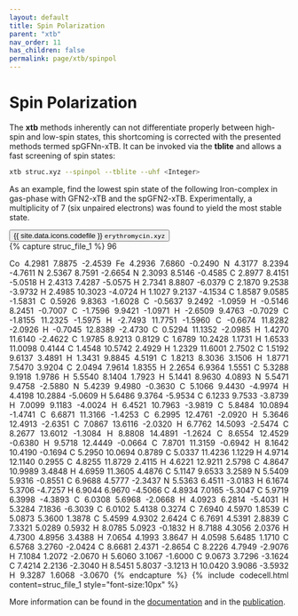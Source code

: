 ```yaml
---
layout: default
title: Spin Polarization
parent: "xtb"
nav_order: 11
has_children: false
permalink: page/xtb/spinpol
---
```


# Spin Polarization

The **xtb** methods inherently can not differentiate properly between high-spin and low-spin states, this shortcoming is corrected with the presented methods termed spGFNn-xTB. It can be invoked via the **tblite** and allows a fast screening of spin states:

```bash
xtb struc.xyz --spinpol --tblite --uhf <Integer>
```

As an example, find the lowest spin state of the following Iron-complex in gas-phase with GFN2-xTB and the spGFN2-xTB. Experimentally, a multiplicity of 7 (six unpaired electrons) was found to yield the most stable state.

<!-- Tab links -->
<div class="tab card">
  <button
    class="tablinks tab-id-1"
    onclick="openTabId(event, 'struc-1', 'tab-id-1')"
    id="open-1">
    {{ site.data.icons.codefile }} <code>erythromycin.xyz</code>
  </button>
</div>
<!-- Tab content -->
<div id="struc-1" class="tabcontent tab-id-1" style="text-align:justify">
{% capture struc_file_1 %}
96

Co   4.2981   7.8875  -2.4539
Fe   4.2936   7.6860  -0.2490
N    4.3177   8.2394  -4.7611
N    2.5367   8.7591  -2.6654
N    2.3093   8.5146  -0.4585
C    2.8977   8.4151  -5.0518
H    2.4313   7.4287  -5.0575
H    2.7341   8.8807  -6.0379
C    2.1870   9.2538  -3.9732
H    2.4985  10.3023  -4.0724
H    1.1027   9.2137  -4.1534
C    1.8587   9.0585  -1.5831
C    0.5926   9.8363  -1.6028
C   -0.5637   9.2492  -1.0959
H   -0.5146   8.2451  -0.7007
C   -1.7596   9.9421  -1.0971
H   -2.6509   9.4763  -0.7029
C   -1.8155  11.2325  -1.5975
H   -2.7493  11.7751  -1.5960
C   -0.6674  11.8282  -2.0926
H   -0.7045  12.8389  -2.4730
C    0.5294  11.1352  -2.0985
H    1.4270  11.6140  -2.4622
C    1.9785   8.9213   0.8129
C    1.6789  10.2428   1.1731
H    1.6533  11.0098   0.4144
C    1.4548  10.5742   2.4929
H    1.2329  11.6001   2.7502
C    1.5192   9.6137   3.4891
H    1.3431   9.8845   4.5191
C    1.8213   8.3036   3.1506
H    1.8771   7.5470   3.9204
C    2.0494   7.9614   1.8355
H    2.2654   6.9364   1.5551
C    5.3288   9.1918   1.9786
H    5.5540   8.1404   1.7923
H    5.1441   8.9630   4.0893
N    5.5471   9.4758  -2.5880
N    5.4239   9.4980  -0.3630
C    5.1066   9.4430  -4.9974
H    4.4198  10.2884  -5.0609
H    5.6486   9.3764  -5.9534
C    6.1233   9.7533  -3.8739
H    7.0099   9.1183  -4.0024
H    6.4521  10.7963  -3.9819
C    5.8484  10.0894  -1.4741
C    6.6871  11.3166  -1.4253
C    6.2995  12.4761  -2.0920
H    5.3646  12.4913  -2.6351
C    7.0867  13.6116  -2.0320
H    6.7762  14.5093  -2.5474
C    8.2677  13.6012  -1.3084
H    8.8808  14.4891  -1.2624
C    8.6554  12.4529  -0.6380
H    9.5718  12.4449  -0.0664
C    7.8701  11.3159  -0.6942
H    8.1642  10.4190  -0.1694
C    5.2950  10.0694   0.8789
C    5.0337  11.4236   1.1229
H    4.9714  12.1140   0.2955
C    4.8255  11.8729   2.4115
H    4.6221  12.9211   2.5798
C    4.8647  10.9989   3.4848
H    4.6959  11.3605   4.4876
C    5.1147  9.6533    3.2589
N    5.5409  5.9316   -0.8551
C    6.9688  4.5777   -2.3437
N    5.5363  6.4511   -3.0183
H    6.1674  5.3706   -4.7257
H    6.9044  6.9670   -4.5066
C    4.8934  7.0165   -5.3047
C    5.9719  6.3998   -4.3893
C    6.0308  5.6968   -2.0668
H    4.0923  6.2814   -5.4031
H    5.3284  7.1836   -6.3039
C    6.0102  5.4138    0.3274
C    7.6940  4.5970    1.8539
C    5.0873  5.3600    1.3878
C    5.4599  4.9302    2.6424
C    6.7691  4.5391    2.8839
C    7.3321  5.0289    0.5932
H    8.0785  5.0923   -0.1832
H    8.7188  4.3056    2.0376
H    4.7300  4.8956    3.4388
H    7.0654  4.1993    3.8647
H    4.0598  5.6485    1.1710
C    6.5768  3.2760   -2.0424
C    8.6681  2.4371   -2.8654
C    8.2226  4.7949   -2.9076
H    7.1084  1.2072   -2.0670
H    5.6060  3.1067   -1.6000
C    9.0673  3.7296   -3.1624
C    7.4214  2.2136   -2.3040
H    8.5451  5.8037   -3.1213
H   10.0420  3.9086   -3.5932
H    9.3287  1.6068   -3.0670
{% endcapture %}
{% include codecell.html content=struc_file_1 style="font-size:10px" %}
</div>

More information can be found in the [documentation](https://xtb-docs.readthedocs.io/en/latest/spgfn.html) and in the [publication](https://onlinelibrary.wiley.com/doi/10.1002/jcc.27185).
